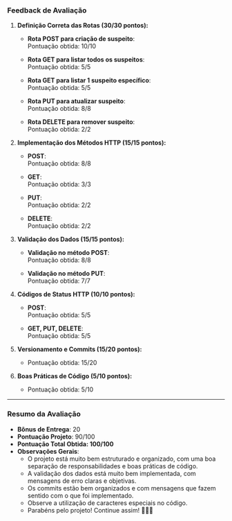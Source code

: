 ### **Feedback de Avaliação**

1. **Definição Correta das Rotas (30/30 pontos):**

   - **Rota POST para criação de suspeito**:  
     Pontuação obtida: 10/10

   - **Rota GET para listar todos os suspeitos**:  
     Pontuação obtida: 5/5

   - **Rota GET para listar 1 suspeito específico**:  
     Pontuação obtida: 5/5

   - **Rota PUT para atualizar suspeito**:  
     Pontuação obtida: 8/8

   - **Rota DELETE para remover suspeito**:  
     Pontuação obtida: 2/2

2. **Implementação dos Métodos HTTP (15/15 pontos):**

   - **POST**:  
     Pontuação obtida: 8/8

   - **GET**:  
     Pontuação obtida: 3/3

   - **PUT**:  
     Pontuação obtida: 2/2

   - **DELETE**:  
     Pontuação obtida: 2/2

3. **Validação dos Dados (15/15 pontos):**

   - **Validação no método POST**:  
     Pontuação obtida: 8/8

   - **Validação no método PUT**:  
     Pontuação obtida: 7/7

4. **Códigos de Status HTTP (10/10 pontos):**

   - **POST**:  
     Pontuação obtida: 5/5

   - **GET, PUT, DELETE**:  
     Pontuação obtida: 5/5

5. **Versionamento e Commits (15/20 pontos):**

   - Pontuação obtida: 15/20

6. **Boas Práticas de Código (5/10 pontos):**
   - Pontuação obtida: 5/10

---

### **Resumo da Avaliação**

- **Bônus de Entrega**: 20
- **Pontuação Projeto**: 90/100
- **Pontuação Total Obtida: 100/100**
- **Observações Gerais**:
  - O projeto está muito bem estruturado e organizado, com uma boa separação de responsabilidades e boas práticas de código.
  - A validação dos dados está muito bem implementada, com mensagens de erro claras e objetivas.
  - Os commits estão bem organizados e com mensagens que fazem sentido com o que foi implementado.
  - Observe a utilização de caracteres especiais no código.
  - Parabéns pelo projeto! Continue assim! 👏👏👏
